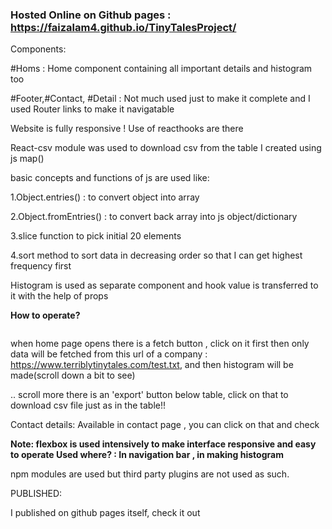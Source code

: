 ### Hosted Online on Github pages : https://faizalam4.github.io/TinyTalesProject/


Components:

#Homs : Home component containing all important details and histogram too

#Footer,#Contact, #Detail : Not much used just to make it complete and I used Router links to make it navigatable


Website is fully responsive ! 
Use of reacthooks are there 

React-csv module was used to download csv from the table I created using js map()

basic concepts and functions of js are used  like:

1.Object.entries() : to convert object into array

2.Object.fromEntries() : to convert back array into js object/dictionary

3.slice function to pick initial 20 elements

4.sort method to sort data in decreasing order so that I can get highest frequency first


Histogram is used as separate component and hook value is transferred to it with the help of props


**How to operate?**

``` npm start //in root directory
```

when home page opens there is a fetch button , click on it first then only data will be fetched from this url of a company : https://www.terriblytinytales.com/test.txt,
and then histogram will be made(scroll down a bit to see)

.. scroll more there is an 'export' button below table, click on that to download csv file just as in the table!!

 Contact details: Available in contact page , you can click on that and check



**Note: flexbox is used intensively to make interface responsive and easy to operate
 Used where? : In navigation bar , in making histogram**


 npm modules are used but third party plugins are not used as such.


 PUBLISHED:

 I published on github pages itself, check it out
 
